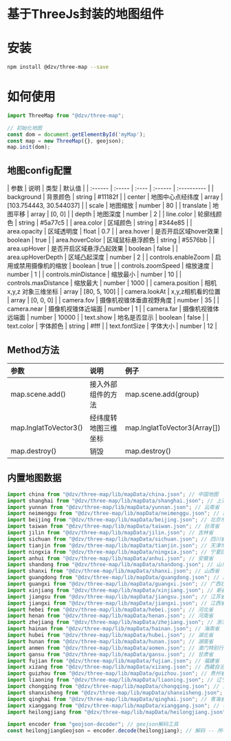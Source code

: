 # 基于ThreeJs封装的地图组件

# 安装
```bash
npm install @dzv/three-map --save
```

# 如何使用
```jsx
import ThreeMap from "@dzv/three-map";

// 初始化地图
const dom = document.getElementById('myMap');
const map = new ThreeMap({}, geojson);
map.init(dom);

```

## 地图config配置
|    参数   | 说明    | 类型    |  默认值         |
| :------  | :----- | :----   | :------ | :---------- |
| background  | 背景颜色 | string  |  #11182f        |
| center     | 地图中心点经纬度  | array  |  [103.754443, 30.544037]         |
| scale    |  地图缩放 | number  |  80      |
| translate   |   地图平移     | array |  [0, 0]    |
| depth |    地图深度    | number |  2       |
| line.color  |    轮廓线颜色 | string   | #5a77c5           |
| area.color  |   区域颜色  | string   |  #344e85          |
| area.opacity |    区域透明度  | float   |  0.7          |
| area.hover |   是否开启区域hover效果  | boolean |  true          |
| area.hoverColor |   区域鼠标悬浮颜色  | string |  #5576bb          |
| area.upHover |   是否开启区域悬浮凸起效果  | boolean |  false          |
| area.upHoverDepth |   区域凸起深度  | number |  2          |
| controls.enableZoom |   启用或禁用摄像机的缩放  | boolean |  true          |
| controls.zoomSpeed |   缩放速度  | number |  1          |
| controls.minDistance |   缩放最小  | number |  10          |
| controls.maxDistance |   缩放最大  | number |  1000          |
| camera.position |   相机x,y,z 对象三维坐标  | array |  [80, 5, 100]          |
| camera.lookAt |   x,y,z相机看的位置  | array |    [0, 0, 0]        |
| camera.fov |   摄像机视锥体垂直视野角度  | number |  35          |
| camera.near |   摄像机视锥体近端面  | number |  1          |
| camera.far |   摄像机视锥体远端面  | number |  10000          |
| text.show |   地名是否显示  | boolean |  false          |
| text.color |   字体颜色  | string |  #fff          |
| text.fontSize |   字体大小  | number |  12          |

## Method方法
|    参数   | 说明    | 例子 |
| :------  | :----- |  :----- |
| map.scene.add()  | 接入外部组件的方法 | map.scene.add(group) |
| map.lnglatToVector3()  | 经纬度转地图三维坐标 | map.lnglatToVector3(Array[]) |
| map.destroy()  | 销毁 | map.destroy() |

## 内置地图数据
```jsx
import china from "@dzv/three-map/lib/mapData/china.json"; // 中国地图
import shanghai from "@dzv/three-map/lib/mapData/shanghai.json"; // 上海市
import yunnan from "@dzv/three-map/lib/mapData/yunnan.json"; // 云南省
import neimenggu from "@dzv/three-map/lib/mapData/neimenggu.json"; // 内蒙古自治区
import beijing from "@dzv/three-map/lib/mapData/beijing.json"; // 北京市
import taiwan from "@dzv/three-map/lib/mapData/taiwan.json"; // 台湾省
import jilin from "@dzv/three-map/lib/mapData/jilin.json"; // 吉林省
import sichuan from "@dzv/three-map/lib/mapData/sichuan.json"; // 四川省
import tianjin from "@dzv/three-map/lib/mapData/tianjin.json"; // 天津市
import ningxia from "@dzv/three-map/lib/mapData/ningxia.json"; // 宁夏回族自治区
import anhui from "@dzv/three-map/lib/mapData/anhui.json"; // 安徽省
import shandong from "@dzv/three-map/lib/mapData/shandong.json"; // 山东省
import shanxi from "@dzv/three-map/lib/mapData/shanxi.json"; // 山西省
import guangdong from "@dzv/three-map/lib/mapData/guangdong.json"; // 广东省
import guangxi from "@dzv/three-map/lib/mapData/guangxi.json"; // 广西壮族自治区
import xinjiang from "@dzv/three-map/lib/mapData/xinjiang.json"; // 新疆维吾尔族自治区
import jiangsu from "@dzv/three-map/lib/mapData/jiangsu.json"; // 江苏省
import jiangxi from "@dzv/three-map/lib/mapData/jiangxi.json"; // 江西省
import hebei from "@dzv/three-map/lib/mapData/hebei.json"; // 河北省
import henan from "@dzv/three-map/lib/mapData/henan.json"; // 河南省
import zhejiang from "@dzv/three-map/lib/mapData/zhejiang.json"; // 浙江省
import hainan from "@dzv/three-map/lib/mapData/hainan.json"; // 海南省
import hubei from "@dzv/three-map/lib/mapData/hubei.json"; // 湖北省
import hunan from "@dzv/three-map/lib/mapData/hunan.json"; // 湖南省
import anmen from "@dzv/three-map/lib/mapData/aomen.json"; // 澳门特别行政区
import gansu from "@dzv/three-map/lib/mapData/gansu.json"; // 甘肃省
import fujian from "@dzv/three-map/lib/mapData/fujian.json"; // 福建省
import xizang from "@dzv/three-map/lib/mapData/xizang.json"; // 西藏自治区
import guizhou from "@dzv/three-map/lib/mapData/guizhou.json"; // 贵州省
import liaoning from "@dzv/three-map/lib/mapData/liaoning.json"; // 辽宁省
import chongqing from "@dzv/three-map/lib/mapData/chongqing.json"; // 重庆市
import shanxisheng from "@dzv/three-map/lib/mapData/shanxisheng.json"; // 陕西省
import qinghai from "@dzv/three-map/lib/mapData/qinghai.json"; // 青海省
import xianggang from "@dzv/three-map/lib/mapData/xianggang.json"; // 香港特别行政区
import heilongjiang from "@dzv/three-map/lib/mapData/heilongjiang.json"; // 黑龙江省

import encoder from "geojson-decoder"; // geojson解码工具
const heilongjiangGeojson = encoder.decode(heilongjiang); // 解码 -- 所有内置地图数据都需要解码

```
